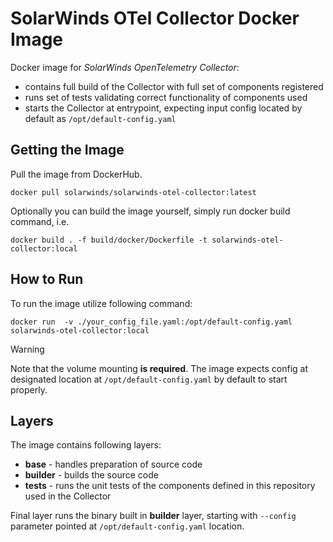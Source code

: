 # SolarWinds OTel Collector Docker Image
Docker image for _SolarWinds OpenTelemetry Collector_:
 - contains full build of the Collector with full set of components registered
 - runs set of tests validating correct functionality of components used
 - starts the Collector at entrypoint, expecting input config located by default as `/opt/default-config.yaml`

## Getting the Image
Pull the image from DockerHub.

`docker pull solarwinds/solarwinds-otel-collector:latest`

Optionally you can build the image yourself, simply run docker build command, i.e.

`docker build . -f build/docker/Dockerfile -t solarwinds-otel-collector:local`

## How to Run
To run the image utilize following command:

`docker run  -v ./your_config_file.yaml:/opt/default-config.yaml solarwinds-otel-collector:local`

> [!WARNING]  
> Note that the volume mounting **is required**. The image expects config at designated location at `/opt/default-config.yaml` by default to start properly.

## Layers
The image contains following layers:
- **base** - handles preparation of source code
- **builder** - builds the source code
- **tests** - runs the unit tests of the components defined in this repository used in the Collector

Final layer runs the binary built in **builder** layer, starting with `--config` parameter pointed at `/opt/default-config.yaml` location.
